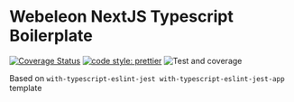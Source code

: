 # Webeleon NextJS Typescript Boilerplate

[![Coverage Status](https://coveralls.io/repos/github/Webeleon/Next-JS-starter-project/badge.svg?branch=main)](https://coveralls.io/github/Webeleon/Next-JS-starter-project?branch=maim)
[![code style: prettier](https://img.shields.io/badge/code_style-prettier-ff69b4.svg?style=flat-square)](https://github.com/prettier/prettier)
![Test and coverage](https://github.com/webeleon/Next-JS-starter-project/workflows/Test%20and%20coverage/badge.svg)

Based on `with-typescript-eslint-jest with-typescript-eslint-jest-app` template
